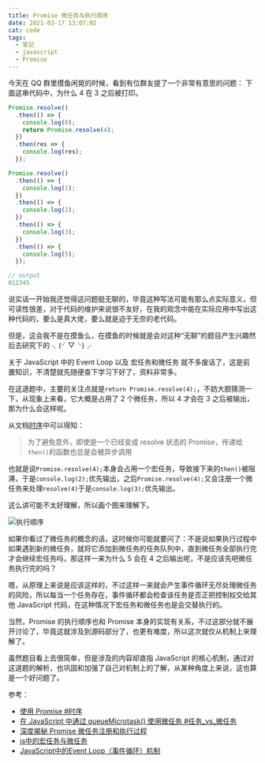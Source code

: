 ```yaml
---
title: Promise 微任务与执行顺序
date: 2021-03-17 13:07:02
cat: code
tags:
  - 笔记
  - javascript
  - Promise
---
```


今天在 QQ 群里摸鱼闲晃的时候，看到有位群友提了一个非常有意思的问题：
下面这串代码中，为什么 4 在 3 之后被打印。

```js
Promise.resolve()
  .then(() => {
    console.log(0);
    return Promise.resolve(4);
  })
  .then(res => {
    console.log(res);
  });

Promise.resolve()
  .then(() => {
    console.log(1);
  })
  .then(() => {
    console.log(2);
  })
  .then(() => {
    console.log(3);
  })
  .then(() => {
    console.log(5);
  });

// output
012345
```

说实话一开始我还觉得这问题挺无聊的，毕竟这种写法可能有那么点实际意义，但可读性很差，对于代码的维护来说很不友好，在我的观念中能在实际应用中写出这种代码的，要么是真大佬，要么就是迫于无奈的老代码。

但是，这会我不是在摸鱼么，在摸鱼的时候就是会对这种“无聊”的题目产生兴趣然后去研究下的 ╮(╯▽╰)╭

关于 JavaScript 中的 Event Loop 以及 宏任务和微任务 就不多废话了，这是前置知识，不清楚就先随便查下学习下好了，资料非常多。

在这道题中，主要的关注点就是`return Promise.resolve(4);`，不妨大胆猜测一下，从现象上来看，它大概是占用了 2 个微任务，所以 4 才会在 3 之后被输出，那为什么会这样呢。

从文档[时序][1]中可以得知：
> 为了避免意外，即使是一个已经变成 resolve 状态的 Promise，传递给`then()`的函数也总是会被异步调用

也就是说`Promise.resolve(4);`本身会占用一个宏任务，导致接下来的`then()`被阻滞，于是`console.log(2);`优先输出，之后`Promise.resolve(4);`又会注册一个微任务来处理`resolve(4)`于是`console.log(3);`优先输出。

这么讲可能不太好理解，所以画个图来理解下。

![执行顺序][2]

如果你看过了微任务的概念的话，这时候你可能就要问了：不是说如果执行过程中如果遇到新的微任务，就将它添加到微任务的任务队列中，直到微任务全部执行完才会继续宏任务吗，那这样一来为什么 5 会在 4 之后输出呢，不是应该先吧微任务执行完的吗？

嗯，从原理上来说是应该这样的，不过这样一来就会产生事件循环无尽处理微任务的风险，所以每当一个任务存在，事件循环都会检查该任务是否正把控制权交给其他 JavaScript 代码，在这种情况下宏任务和微任务也是会交替执行的。

当然，Promise 的执行顺序也和 Promise 本身的实现有关系，不过这部分就不展开讨论了，毕竟这就涉及到源码部分了，也更有难度，所以这次就仅从机制上来理解了。

虽然题目看上去很简单，但是涉及的内容却直指 JavaScript 的核心机制，通过对这道题的解析，也巩固和加强了自己对机制上的了解，从某种角度上来说，这也算是一个好问题了。

参考：
  - [使用 Promise #时序][1]
  - [在 JavaScript 中通过 queueMicrotask() 使用微任务 #任务_vs_微任务][3]
  - [深度揭秘 Promise 微任务注册和执行过程][4]
  - [js中的宏任务与微任务][5]
  - [JavaScript中的Event Loop（事件循环）机制][6]

[1]: https://developer.mozilla.org/zh-CN/docs/Web/JavaScript/Guide/Using_promises#%E6%97%B6%E5%BA%8F
[2]: https://cdn.jsdelivr.net/gh/LuckyRabbitFeet/rabbitfeet.net@master/res/Promise%E5%BE%AE%E4%BB%BB%E5%8A%A1%E4%B8%8E%E6%89%A7%E8%A1%8C%E9%A1%BA%E5%BA%8F/执行顺序.png
[3]: https://developer.mozilla.org/zh-CN/docs/Web/API/HTML_DOM_API/Microtask_guide#%E4%BB%BB%E5%8A%A1_vs_%E5%BE%AE%E4%BB%BB%E5%8A%A1
[4]: https://juejin.cn/post/6844903987183894535
[5]: https://zhuanlan.zhihu.com/p/78113300
[6]: https://segmentfault.com/a/1190000022805523
